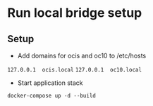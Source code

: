 # Run local bridge setup

## Setup

*   Add domains for ocis and oc10 to /etc/hosts

  `127.0.0.1  ocis.local`
  `127.0.0.1  oc10.local`

*   Start application stack

  `docker-compose up -d --build`
